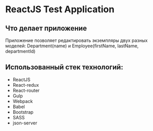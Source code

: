 # ReactJS Test Application

## Что делает приложение
Приложение позволяет редактировать экземпляры двух разных моделей: Department(name) и Employee(firstName, lastName, departmentId)

## Использованный стек технологий:

* ReactJS
* React-redux
* React-router
* Gulp
* Webpack
* Babel
* Bootstrap
* SASS
* json-server